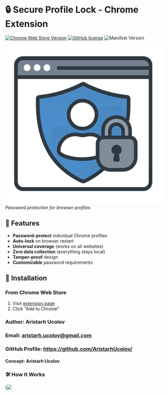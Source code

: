 # 🔒 Secure Profile Lock - Chrome Extension

[![Chrome Web Store Version](https://img.shields.io/chrome-web-store/v/aonieimkkkiknekpipfblglanjganbol?color=blue)](https://chrome.google.com/webstore/detail/browser-profiles-authenti/aonieimkkkiknekpipfblglanjganbol)
[![GitHub license](https://img.shields.io/badge/license-MIT-green)](https://github.com/AristarhUcolov/Browser-Profiles-Authentication-Secure-Profile-Lock/LICENSE)
![Manifest Version](https://img.shields.io/badge/manifest-v3-important)

![Extension Screenshot](/images/icon.png)  
*Password protection for browser profiles*

## 🌟 Features

- **Password-protect** individual Chrome profiles
- **Auto-lock** on browser restart
- **Universal coverage** (works on all websites)
- **Zero data collection** (everything stays local)
- **Tamper-proof** design
- **Customizable** password requirements

## 🚀 Installation

### From Chrome Web Store
1. Visit [extension page](https://chrome.google.com/webstore/detail/secure-profile-lock/your-extension-id)
2. Click "Add to Chrome"

### Author: Aristarh Ucolov
### Email: aristarh.ucolov@gmail.com
### GitHub Profile: https://github.com/AristarhUcolov/

#### Concept: Aristarh Ucolov
### 🛠️ How It Works

!<img src="https://github.com/user-attachments/assets/ca3446d7-0586-4570-b5bb-3a382422a362" width="500">

